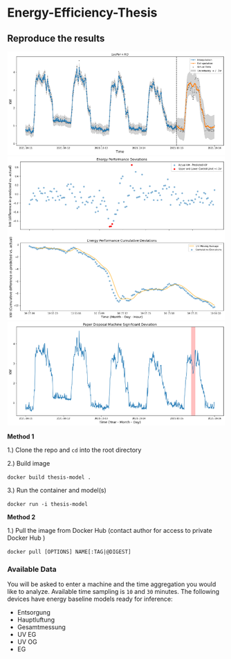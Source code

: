 # Energy-Efficiency-Thesis

## Reproduce the results

![entsorgung_gp](./img/LocPer_RQ_entsorgung.png)
![entsorgung_spc](./img/entsorgung_test_SPC.png)
![entsorgung_spc](./img/entsorgung_deviation.png)

**Method 1**

1.) Clone the repo and `cd` into the root directory

2.) Build image

`docker build thesis-model .`

3.) Run the container and model(s)

`docker run -i thesis-model`

**Method 2**

1.) Pull the image from Docker Hub (contact author for access to private Docker Hub )

`docker pull [OPTIONS] NAME[:TAG|@DIGEST]`


### Available Data

You will be asked to enter a machine and the time aggregation you would like to analyze. Available time sampling is `10` and `30` minutes. The following devices have energy baseline models ready for inference:

- Entsorgung
- Hauptluftung
- Gesamtmessung
- UV EG
- UV OG
- EG